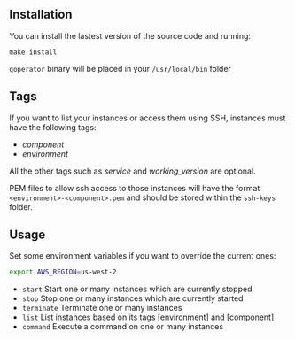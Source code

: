 
## Installation

You can install the lastest version of the source code and running:

`make install`

`goperator` binary will be placed in your `/usr/local/bin` folder

## Tags

If you want to list your instances or access them using SSH, instances must have the following tags:

- *component*
- *environment*

All the other tags such as _service_ and _working_version_ are optional.

PEM files to allow ssh access to those instances will have the format `<environment>-<component>.pem` and should be stored within the `ssh-keys` folder.

## Usage

Set some environment variables if you want to override the current ones:

```Bash
export AWS_REGION=us-west-2
```

- `start` Start one or many instances which are currently stopped
- `stop` Stop one or many instances which are currently started
- `terminate` Terminate one or many instances
- `list` List instances based on its tags [environment] and [component]
- `command` Execute a command on one or many instances